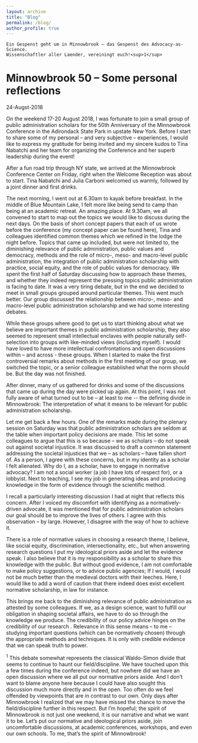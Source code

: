 ```yaml
---
layout: archive
title: "Blog"
permalink: /blog/
author_profile: true
---
```


  

`Ein Gespenst geht um in Minnowbrook – das Gespenst des Advocacy-as-Science.`  
`Wissenschaftler aller Laender, vereiningt euch!<sup>1</sup>`

# Minnowbrook 50 – Some personal reflections
24-Augst-2018



On the weekend 17-20 August 2018, I was fortunate to join a small group of public administration scholars for the 50th Anniversary of the Minnowbrook Conference in the Adirondack State Park in upstate New York. Before I start to share some of my personal – and very subjective – experiences, I would like to express my gratitude for being invited and my sincere kudos to Tina Nabatchi and her team for organizing the Conference and her superb leadership during the event!

After a fun road trip through NY state, we arrived at the Minnowbrook Conference Center on Friday, right when the Welcome Reception was about to start. Tina Nabatchi and Julia Carboni welcomed us warmly, followed by a joint dinner and first drinks. 

The next morning, I went out at 6.30am to kayak before breakfast. In the middle of Blue Mountain Lake, I felt more like being send to camp than being at an academic retreat. An amazing place. At 9.30am, we all convened to start to map out the topics we would like to discuss during the next days. On the basis of short concept papers that each of us wrote before the conference (my concept paper can be found here), Tina and colleagues identified common themes which we refined in the lodge the night before. Topics that came up included, but were not limited to, the diminishing relevance of public administration, public values and democracy, methods and the role of micro-, meso- and macro-level public administration, the integration of public administration scholarship with practice, social equity, and the role of public values for democracy. We spent the first half of Saturday discussing how to approach these themes, and whether they indeed represent the pressing topics public administration is facing to date. It was a very tiring debate, but in the end we decided to meet in small groups grouped around particular themes. This went much better. Our group discussed the relationship between micro-, meso- and macro-level public administration scholarship and we had some interesting debates.

While these groups where good to get us to start thinking about what we believe are important themes in public administration scholarship, they also seemed to represent small intellectual enclaves with people naturally self-selection into groups with like-minded views (including myself). I would have loved to have more intellectual confrontations and open discussions within – and across - these groups. When I started to make the first controversial remarks about methods in the first meeting of our group, we switched the topic, or a senior colleague established what the norm should be. But the day was not finished.

After dinner, many of us gathered for drinks and some of the discussions that came up during the day were picked up again. At this point, I was not fully aware of what turned out to be – at least to me -- the defining divide in Minnowbrook: The interpretation of what it means to be relevant for public administration scholarship.

Let me get back a few hours. One of the remarks made during the plenary session on Saturday was that public administration scholars are seldom at the table when important policy decisions are made. This let some colleagues to argue that this is so because – we as scholars – do not speak out against societal injustice. It was discussed to draft a common statement addressing the societal injustices that we – as scholars – have fallen short of. As a person, I agree with these concerns, but in my identity as a scholar I felt alienated. Why do I, as a scholar, have to engage in normative advocacy? I am not a social worker (a job I have lots of respect for), or a lobbyist. Next to teaching, I see my job in generating ideas and producing knowledge in the form of evidence through the scientific method.

I recall a particularly interesting discussion I had at night that reflects this concern. After I voiced my discomfort with identifying as a normatively-driven advocate, it was mentioned that for public administration scholars our goal should be to improve the lives of others. I agree with this observation – by large. However, I disagree with the way of how to achieve it.

There is a role of normative values in choosing a research theme, I believe, like social equity, discrimination, intersectionality, etc., but when answering research questions I put my ideological priors aside and let the evidence speak. I also believe that it is my responsibility as a scholar to share this knowledge with the public. But without good evidence, I am not comfortable to make policy suggestions, or to advice public agencies; If I would, I would not be much better than the medieval doctors with their leeches. Here, I would like to add a word of caution that there indeed does exist excellent normative scholarship, in law for instance.

This brings me back to the diminishing relevance of public administration as attested by some colleagues. If we, as a design science, want to fulfill our obligation in shaping societal affairs, we have to do so through the knowledge we produce. The credibility of our policy advice hinges on the credibility of our research . Relevance in this sense means – to me – studying important questions (which can be normatively chosen) through the appropriate methods and techniques. It is only with credible evidence that we can speak truth to power.
  
  
  <sup>1</sup>
This debate somewhat represents the classical Waldo-Simon divide that seems to continue to haunt our field/discipline. We have touched upon this a few times during the conference indeed, but nowhere did we have an open discussion where we all put our normative priors aside. And I don’t want to blame anyone here because I could have also sought this discussion much more directly and in the open. Too often do we feel offended by viewpoints that are in contrast to our own. Only days after Minnowbrook I realized that we may have missed the chance to move the field/discipline further in this respect. But I’m hopeful; the spirit of Minnowbrook is not just one weekend, it is our narrative and what we want it to be. Let’s put our normative and ideological priors aside, join uncomfortable discussions, at academic conferences, workshops, and even our own schools. To me, that’s the spirit of Minnowbrook!

